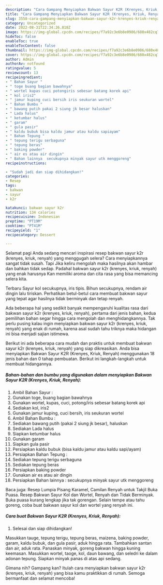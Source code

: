 ```yaml
---
description: "Cara Gampang Menyiapkan Bakwan Sayur K2R (Krenyes, Kriuk, Renyah) yang Bisa Manjain Lidah, Buat Buka Puasa Menggugah Selera"
title: "Cara Gampang Menyiapkan Bakwan Sayur K2R (Krenyes, Kriuk, Renyah) yang Bisa Manjain Lidah, Buat Buka Puasa Menggugah Selera"
slug: 3558-cara-gampang-menyiapkan-bakwan-sayur-k2r-krenyes-kriuk-renyah-yang-bisa-manjain-lidah-buat-buka-puasa-menggugah-selera
category: Uncategorized
date: 2022-08-31T22:34:26.818Z
image: https://img-global.cpcdn.com/recipes/f7a92c3e6b8e0986/680x482cq70/bakwan-sayur-k2r-krenyes-kriuk-renyah-foto-resep-utama.jpg
hideToc: false
enableToc: true
enableTocContent: false
thumbnail: https://img-global.cpcdn.com/recipes/f7a92c3e6b8e0986/680x482cq70/bakwan-sayur-k2r-krenyes-kriuk-renyah-foto-resep-utama.jpg
cover: https://img-global.cpcdn.com/recipes/f7a92c3e6b8e0986/680x482cq70/bakwan-sayur-k2r-krenyes-kriuk-renyah-foto-resep-utama.jpg
author: Admin
authorAv: notfound
ratingvalue: 5
reviewcount: 13
recipeingredient:
- " Bahan Sayur "
- " toge buang bagian bawahnya"
- " wortel kupas cuci potongiris sebesar batang korek api"
- " kol iris2"
- " jamur kuping cuci bersih iris seukuran wortel"
- " Bahan Bumbu "
- " bawang putih pakai 2 siung jk besar haluskan"
- " Lada halus"
- " ketumbar halus"
- " garam"
- " gula pasir"
- " kaldu bubuk bisa kaldu jamur atau kaldu sapiayam"
- " Bahan Tepung "
- " tepung terigu serbaguna"
- " tepung beras"
- " baking powder"
- " air es atau air dingin"
- " Bahan lainnya  secukupnya minyak sayur utk menggoreng"
recipeinstructions:

- "Sudah jadi dan siap dihidangkan!"
categories:
- Resep
tags:
- bakwan
- sayur
- k2r

katakunci: bakwan sayur k2r 
nutrition: 134 calories
recipecuisine: Indonesian
preptime: "PT19M"
cooktime: "PT41M"
recipeyield: "1"
recipecategory: Dessert

---
```



Selamat pagi Anda sedang mencari inspirasi resep bakwan sayur k2r (krenyes, kriuk, renyah) yang menggugah selera? Cara menyiapkannya sangat tidak susah. Tapi Jika keliru mengolah maka hasilnya akan hambar dan bahkan tidak sedap. Padahal bakwan sayur k2r (krenyes, kriuk, renyah) yang enak harusnya Kan memiliki aroma dan cita rasa yang bisa memancing selera kita.


Terbaru Sayur kol secukupnya, iris tipis. Bihun secukupnya, rendam air dingin lalu tiriskan. Perhatikan betul-betul cara membuat bakwan sayur yang tepat agar hasilnya tidak berminyak dan tetap renyah.

Ada beberapa hal yang sedikit banyak mempengaruhi kualitas rasa dari bakwan sayur k2r (krenyes, kriuk, renyah), pertama dari jenis bahan, kedua pemilihan bahan segar hingga cara mengolah dan menghidangkannya. Tak perlu pusing kalau ingin menyiapkan bakwan sayur k2r (krenyes, kriuk, renyah) yang enak di rumah, karena asal sudah tahu triknya maka hidangan ini bisa menjadi sajian istimewa.


Berikut ini ada beberapa cara mudah dan praktis untuk membuat bakwan sayur k2r (krenyes, kriuk, renyah) yang siap dikreasikan. Anda bisa menyiapkan Bakwan Sayur K2R (Krenyes, Kriuk, Renyah) menggunakan 18 jenis bahan dan 0 tahap pembuatan. Berikut ini langkah-langkah untuk membuat hidangannya.

<!--inarticleads1-->

##### Bahan-bahan dan bumbu yang digunakan dalam menyiapkan Bakwan Sayur K2R (Krenyes, Kriuk, Renyah):

1. Ambil  Bahan Sayur :
1. Gunakan  toge, buang bagian bawahnya
1. Gunakan  wortel, kupas, cuci, potong/iris sebesar batang korek api
1. Sediakan  kol, iris2
1. Gunakan  jamur kuping, cuci bersih, iris seukuran wortel
1. Ambil  Bahan Bumbu :
1. Sediakan  bawang putih (pakai 2 siung jk besar), haluskan
1. Sediakan  Lada halus
1. Siapkan  ketumbar halus
1. Gunakan  garam
1. Siapkan  gula pasir
1. Persiapkan  kaldu bubuk (bisa kaldu jamur atau kaldu sapi/ayam)
1. Persiapkan  Bahan Tepung :
1. Sediakan  tepung terigu serbaguna
1. Sediakan  tepung beras
1. Persiapkan  baking powder
1. Gunakan  air es atau air dingin
1. Persiapkan  Bahan lainnya : secukupnya minyak sayur utk menggoreng


Baca juga: Resep Lumpia Pisang Karamel, Camilan Renyah untuk Takjil Buka Puasa. Resep Bakwan Sayur Kol dan Wortel, Renyah dan Tidak Berminyak. Buka puasa kurang lengkap jika tak gorengan. Selain tempe atau tahu goreng, coba buat bakwan sayur kol dan wortel yang renyah ini. 

<!--inarticleads2-->

##### Cara buat Bakwan Sayur K2R (Krenyes, Kriuk, Renyah):


1. Selesai dan siap dihidangkan!

Masukkan tauge, tepung terigu, tepung beras, maizena, baking powder, garam, kaldu bubuk, dan gula pasir, aduk hingga rata. Tambahkan santan dan air, aduk rata. Panaskan minyak, goreng bakwan hingga kuning keemasan. Masukkan wortel, taoge, kol, daun bawang, dan seledri ke dalam adonan tepung. Siapkan minyak panas di atas api sedang. 

Gimana nih? Gampang kan? Itulah cara menyiapkan bakwan sayur k2r (krenyes, kriuk, renyah) yang bisa kamu praktikkan di rumah. Semoga bermanfaat dan selamat mencoba!
